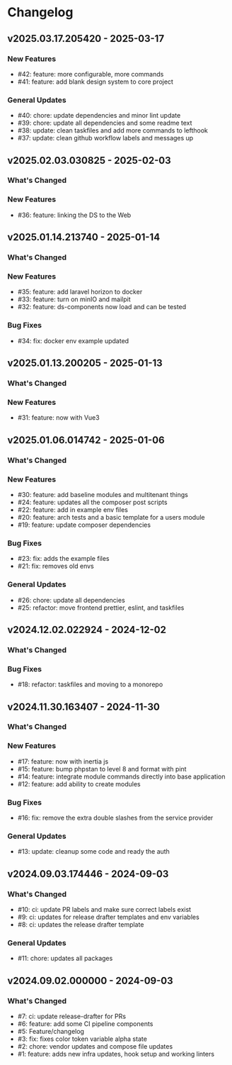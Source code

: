 # Changelog

## v2025.03.17.205420 - 2025-03-17

### New Features

- #42: feature: more configurable, more commands
- #41: feature: add blank design system to core project

### General Updates

- #40: chore: update dependencies and minor lint update
- #39: chore: update all dependencies and some readme text
- #38: update: clean taskfiles and add more commands to lefthook
- #37: update: clean github workflow labels and messages up

## v2025.02.03.030825 - 2025-02-03

### What's Changed

### New Features

- #36: feature: linking the DS to the Web

## v2025.01.14.213740 - 2025-01-14

### What's Changed

### New Features

- #35: feature: add laravel horizon to docker
- #33: feature: turn on minIO and mailpit
- #32: feature: ds-components now load and can be tested

### Bug Fixes

- #34: fix: docker env example updated

## v2025.01.13.200205 - 2025-01-13

### What's Changed

### New Features

- #31: feature: now with Vue3

## v2025.01.06.014742 - 2025-01-06

### What's Changed

### New Features

- #30: feature: add baseline modules and multitenant things
- #24: feature: updates all the composer post scripts
- #22: feature: add in example env files
- #20: feature: arch tests and a basic template for a users module
- #19: feature: update composer dependencies

### Bug Fixes

- #23: fix: adds the example files
- #21: fix: removes old envs

### General Updates

- #26: chore: update all dependencies
- #25: refactor: move frontend prettier, eslint, and taskfiles

## v2024.12.02.022924 - 2024-12-02

### What's Changed

### Bug Fixes

- #18: refactor: taskfiles and moving to a monorepo

## v2024.11.30.163407 - 2024-11-30

### What's Changed

### New Features

- #17: feature: now with inertia js
- #15: feature: bump phpstan to level 8 and format with pint
- #14: feature: integrate module commands directly into base application
- #12: feature: add ability to create modules

### Bug Fixes

- #16: fix: remove the extra double slashes from the service provider

### General Updates

- #13: update: cleanup some code and ready the auth

## v2024.09.03.174446 - 2024-09-03

### What's Changed

- #10: ci: update PR labels and make sure correct labels exist
- #9: ci: updates for release drafter templates and env variables
- #8: ci: updates the release drafter template

### General Updates

- #11: chore: updates all packages

## v2024.09.02.000000 - 2024-09-03

### What's Changed

- #7: ci: update release-drafter for PRs
- #6: feature: add some CI pipeline components
- #5: Feature/changelog
- #3: fix: fixes color token variable  alpha state
- #2: chore: vendor updates and compose file updates
- #1: feature: adds new infra updates, hook setup and working linters
